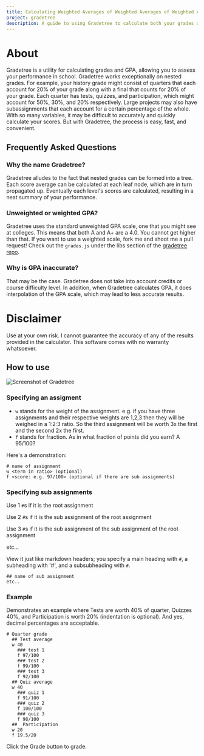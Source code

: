 ```yaml
---
title: Calculating Weighted Averages of Weighted Averages of Weighted Averages...  
project: gradetree
description: A guide to using Gradetree to calculate both your grades and GPA
---
```

# About
Gradetree is a utility for calculating grades and GPA, allowing you to assess your performance in school. Gradetree works exceptionally on nested grades. For example, your history grade might consist of quarters that each account for 20% of your grade along with a final that counts for 20% of your grade. Each quarter has tests, quizzes, and participation, which might account for 50%, 30%, and 20% respectively. Large projects may also have subassignments that each account for a certain percentage of the whole. With so many variables, it may be difficult to accurately and quickly calculate your scores. But with Gradetree, the process is easy, fast, and convenient.

## Frequently Asked Questions

### Why the name Gradetree?
Gradetree alludes to the fact that nested grades can be formed into a tree. Each score average can be calculated at each leaf node, which are in turn propagated up. Eventually each level's scores are calculated, resulting in a neat summary of your performance. 

### Unweighted or weighted GPA?
Gradetree uses the standard unweighted GPA scale, one that you might see at colleges. This means that both A and A+ are a 4.0. You cannot get higher than that. If you want to use a weighted scale, fork me and shoot me a pull request! Check out the `grades.js` under the libs section of the [gradetree repo](https://github.com/gliu20/gradetree).

### Why is GPA inaccurate?
That may be the case. Gradetree does not take into account credits or course difficulty level. In addition, when Gradetree calculates GPA, it does interpolation of the GPA scale, which may lead to less accurate results.

# Disclaimer
Use at your own risk. I cannot guarantee the accuracy of any of the results provided in the calculator. This software comes with no warranty whatsoever.

## How to use
![Screenshot of Gradetree](https:/gliu20.github.io/assets/images/2019-07-12-gradetree-screenshot.png)

### Specifying an assigment
* `w` stands for the weight of the assignment. e.g. if you have three assignments and their respective weights are 1,2,3 then they will be weighed in a 1:2:3 ratio. So the third assignment will be worth 3x the first and the second 2x the first.
* `f` stands for fraction. As in what fraction of points did you earn? A 95/100?

Here's a demonstration:
```
# name of assignment
w <term in ratio> (optional)
f <score: e.g. 97/100> (optional if there are sub assignments)
```

### Specifying sub assignments
Use 1 `#`s if it is the root assignment

Use 2 `#`s if it is the sub assignment of the root assignment

Use 3 `#`s if it is the sub assignment of the sub assignment of the root assignment

etc...

View it just like markdown headers; you specify a main heading with `#`, a subheading with '#', and a subsubheading with `#`.
```
## name of sub assignment
etc..
```

### Example
Demonstrates an example where Tests are worth 40% of quarter, Quizzes 40%, and Participation is worth 20% 
(indentation is optional). And yes, decimal percentages are acceptable. 
```
# Quarter grade
  ## Test average
  w 40
    ### test 1
    f 97/100
    ### test 2
    f 99/100
    ### test 3
    f 92/100
  ## Quiz average
  w 40
    ### quiz 1
    f 91/100
    ### quiz 2
    f 100/100
    ### quiz 3
    f 98/100
  ##  Participation
  w 20
  f 19.5/20

```
Click the Grade button to grade.


